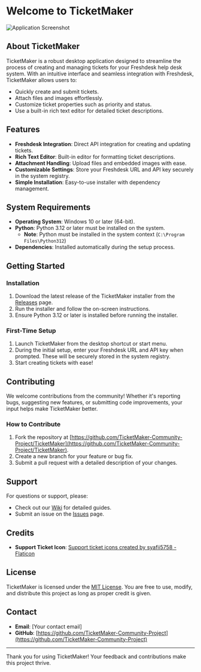 # Welcome to TicketMaker

![Application Screenshot](https://github.com/TicketMaker-Community-Project/TicketMaker/blob/dev/images/screenshotmain.png)

## About TicketMaker
TicketMaker is a robust desktop application designed to streamline the process of creating and managing tickets for your Freshdesk help desk system. With an intuitive interface and seamless integration with Freshdesk, TicketMaker allows users to:

- Quickly create and submit tickets.
- Attach files and images effortlessly.
- Customize ticket properties such as priority and status.
- Use a built-in rich text editor for detailed ticket descriptions.

## Features
- **Freshdesk Integration**: Direct API integration for creating and updating tickets.
- **Rich Text Editor**: Built-in editor for formatting ticket descriptions.
- **Attachment Handling**: Upload files and embedded images with ease.
- **Customizable Settings**: Store your Freshdesk URL and API key securely in the system registry.
- **Simple Installation**: Easy-to-use installer with dependency management.

## System Requirements
- **Operating System**: Windows 10 or later (64-bit).
- **Python**: Python 3.12 or later must be installed on the system.
  - **Note**: Python must be installed in the system context (`C:\Program Files\Python312`)
- **Dependencies**: Installed automatically during the setup process.

## Getting Started
### Installation
1. Download the latest release of the TicketMaker installer from the [Releases](https://github.com/TicketMaker-Community-Project/TicketMaker/releases) page.
2. Run the installer and follow the on-screen instructions.
3. Ensure Python 3.12 or later is installed before running the installer.

### First-Time Setup
1. Launch TicketMaker from the desktop shortcut or start menu.
2. During the initial setup, enter your Freshdesk URL and API key when prompted. These will be securely stored in the system registry.
3. Start creating tickets with ease!

## Contributing
We welcome contributions from the community! Whether it's reporting bugs, suggesting new features, or submitting code improvements, your input helps make TicketMaker better.

### How to Contribute
1. Fork the repository at [https://github.com/TicketMaker-Community-Project/TicketMaker](https://github.com/TicketMaker-Community-Project/TicketMaker).
2. Create a new branch for your feature or bug fix.
3. Submit a pull request with a detailed description of your changes.

## Support
For questions or support, please:
- Check out our [Wiki](https://github.com/TicketMaker-Community-Project/TicketMaker/wiki) for detailed guides.
- Submit an issue on the [Issues](https://github.com/TicketMaker-Community-Project/TicketMaker/issues) page.

## Credits
- **Support Ticket Icon**: <a href="https://www.flaticon.com/free-icons/support-ticket" title="support ticket icons">Support ticket icons created by syafii5758 - Flaticon</a>

## License
TicketMaker is licensed under the [MIT License](https://github.com/TicketMaker-Community-Project/TicketMaker/blob/main/LICENSE). You are free to use, modify, and distribute this project as long as proper credit is given.

## Contact
- **Email**: [Your contact email]
- **GitHub**: [https://github.com/TicketMaker-Community-Project](https://github.com/TicketMaker-Community-Project)

---
Thank you for using TicketMaker! Your feedback and contributions make this project thrive.

